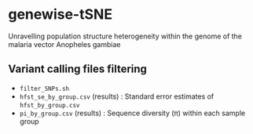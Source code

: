 # genewise-tSNE

Unravelling population structure heterogeneity within the genome of the malaria vector Anopheles gambiae

## Variant calling files filtering
- `filter_SNPs.sh` 
- `hfst_se_by_group.csv` (results) : Standard error estimates of `hfst_by_group.csv`
- `pi_by_group.csv` (results) : Sequence diversity (&pi;) within each sample group


